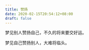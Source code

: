 ```yaml
---
title: 赞扬
date: 2020-02-15T20:54:12+08:00
draft: false
---
```


梦见别人赞扬自己，不久的将来要交好运。

梦见自己赞扬别人，大难将临头。